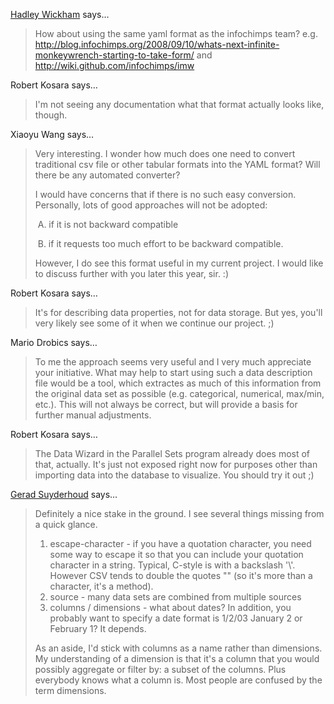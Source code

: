 <a href="http://had.co.nz" rel="nofollow noopener" target="_blank">Hadley Wickham</a> says…
>	<p>How about using the same yaml format as the infochimps team? e.g. <a href="http://blog.infochimps.org/2008/09/10/whats-next-infinite-monkeywrench-starting-to-take-form/ " target="_blank">http://blog.infochimps.org/2008/09/10/whats-next-infinite-monkeywrench-starting-to-take-form/</a> and <a href="http://wiki.github.com/infochimps/imw" target="_blank">http://wiki.github.com/infochimps/imw</a></p>

Robert Kosara says…
>	<p>I'm not seeing any documentation what that format actually looks like, though.</p>

Xiaoyu Wang says…
>	<p>Very interesting. I wonder how much does one need to convert traditional csv file or other tabular formats into the YAML format? Will there be any automated converter? </p>
>	<p>I would have concerns that if there is no such easy conversion. Personally, lots of good approaches will not be adopted:</p>
>	<p><span style="white-space: pre;"> </span>A. if it is not backward compatible</p>
>	<p><span style="white-space: pre;"> </span>B. if it requests too much effort to be backward compatible. </p>
>	<p> </p>
>	<p>However, I do see this format useful in my current project. I would like to discuss further with you later this year, sir. :) </p>
>	<p> </p>

Robert Kosara says…
>	<p>It's for describing data properties, not for data storage. But yes, you'll very likely see some of it when we continue our project. ;)</p>

Mario Drobics says…
>	<p>To me the approach seems very useful and I very much appreciate your initiative. What may help to start using such a data description file would be a tool, which extractes as much of this information from the original data set as possible (e.g. categorical, numerical, max/min, etc.). This will not always be correct, but will provide a basis for further manual adjustments.</p>

Robert Kosara says…
>	<p>The Data Wizard in the Parallel Sets program already does most of that, actually. It's just not exposed right now for purposes other than importing data into the database to visualize. You should try it out ;)</p>

<a href="http://business.swivel.com" rel="nofollow noopener" target="_blank">Gerad Suyderhoud</a> says…
>	<p>Definitely a nice stake in the ground.  I see several things missing from a quick glance.</p>
>	<p><ol>
>	<li>escape-character - if you have a quotation character, you need some way to escape it so that you can include your quotation character in a string.  Typical, C-style is with a backslash '\'.  However CSV tends to double the quotes "" (so it's more than a character, it's a method).</li>
>	<li>source - many data sets are combined from multiple sources</li>
>	<li>columns / dimensions - what about dates? In addition, you probably want to specify a date format is 1/2/03 January 2 or February 1?  It depends.</li>
>	</ol>
>	<div>As an aside, I'd stick with columns as a name rather than dimensions.  My understanding of a dimension is that it's a column that you would possibly aggregate or filter by:  a subset of the columns.  Plus everybody knows what a column is.  Most people are confused by the term dimensions.</div>
>	</p>

